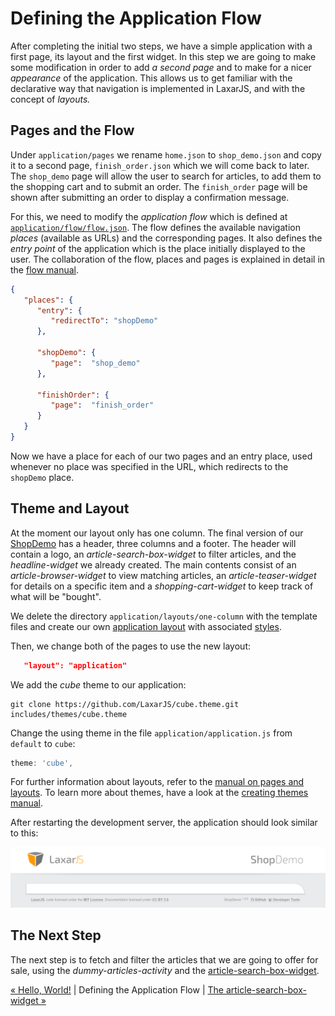 # Defining the Application Flow

After completing the initial two steps, we have a simple application with a first page, its layout and the first widget.
In this step we are going to make some modification in order to add _a second page_ and to make for a nicer _appearance_ of the application.
This allows us to get familiar with the declarative way that navigation is implemented in LaxarJS, and with the concept of _layouts._


## Pages and the Flow

Under `application/pages` we rename `home.json` to `shop_demo.json` and copy it to a second page, `finish_order.json` which we will come back to later.
The `shop_demo` page will allow the user to search for articles, to add them to the shopping cart and to submit an order.
The `finish_order` page will be shown after submitting an order to display a confirmation message.

For this, we need to modify the *application flow* which is defined at [`application/flow/flow.json`](../../application/flow/flow.json).
The flow defines the available navigation *places* (available as URLs) and the corresponding pages.
It also defines the *entry point* of the application which is the place initially displayed to the user.
The collaboration of the flow, places and pages is explained in detail in the [flow manual](https://github.com/LaxarJS/laxar/blob/master/docs/manuals/flow_and_places.md#flow-and-places).

```json
{
   "places": {
      "entry": {
         "redirectTo": "shopDemo"
      },

      "shopDemo": {
         "page":  "shop_demo"
      },

      "finishOrder": {
         "page":  "finish_order"
      }
   }
}
```

Now we have a place for each of our two pages and an entry place, used whenever no place was specified in the URL, which redirects to the `shopDemo` place.


## Theme and Layout

At the moment our layout only has one column.
The final version of our [ShopDemo](http://laxarjs.github.io/shop-demo/#/shopDemo) has a header, three columns and a footer.
The header will contain a logo, an _article-search-box-widget_ to filter articles, and the _headline-widget_ we already created.
The main contents consist of an _article-browser-widget_ to view matching articles, an _article-teaser-widget_ for details on a specific item and a _shopping-cart-widget_ to keep track of what will be "bought".

We delete the directory `application/layouts/one-column` with the template files and create our own [application layout](../../application/layouts/application/default.theme/application.html) with associated [styles](https://github.com/LaxarJS/shop-demo/blob/feature/5-documentation-add-manual-references/application/layouts/application/default.theme/css/application.css).

Then, we change both of the pages to use the new layout:

```json
   "layout": "application"
```

We add the *cube* theme to our application:

```shell
git clone https://github.com/LaxarJS/cube.theme.git includes/themes/cube.theme
```

Change the using theme in the file `application/application.js` from `default` to `cube`:

```javascript
theme: 'cube',
```


For further information about layouts, refer to the [manual on pages and layouts](https://github.com/LaxarJS/laxar/blob/master/docs/manuals/writing_pages.md#writing-pages).
To learn more about themes, have a look at the [creating themes manual](https://github.com/LaxarJS/laxar/blob/master/docs/manuals/creating_themes.md#creating-themes).

After restarting the development server, the application should look similar to this:

![screenshot after changing the layout](img/screenshot_step3.png)


## The Next Step

The next step is to fetch and filter the articles that we are going to offer for sale, using the *dummy-articles-activity* and the [article-search-box-widget](04_article_search_box_widget.md).

[« Hello, World!](02_hello_world.md) | Defining the Application Flow | [The article-search-box-widget »](04_article_search_box_widget.md)
